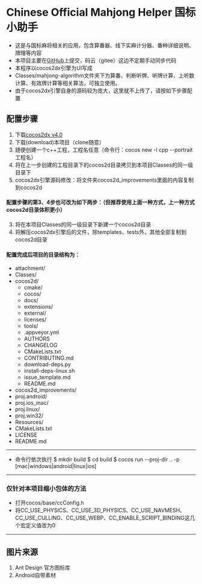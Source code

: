 Chinese Official Mahjong Helper 国标小助手
=========
- 这是与国标麻将相关的应用，包含算番器、线下实麻计分器、番种详细说明、牌理等内容
- 本项目主要在[GitHub](https://github.com/summerinsects/ChineseOfficialMahjongHelper)上提交，码云（gitee）这边不定期手动同步代码
- 本程序以cocos2dx引擎为UI写成
- Classes/mahjong-algorithm文件夹下为算番、判断听牌、听牌计算、上听数计算、有效牌计算等相关算法，可独立使用。
- 由于cocos2dx引擎自身的源码较为庞大，这里就不上传了，请按如下步骤配置

## 配置步骤

1. 下载[cocos2dx v4.0](http://www.cocos2d-x.org/download)
2. 下载(download)本项目（clone随意）
3. 随便创建一个c++工程，工程名任意（命令行：cocos new -l cpp --portrait 工程名）
4. 将在上一步创建的工程目录下的cocos2d目录拷贝到本项目Classes的同一级目录下
5. cocos2dx引擎源码修改：将文件夹cocos2d_improvements里面的内容复制到cocos2d

#### 配置步骤的第3、4步也可改为如下两步：（但推荐使用上面一种方式，上一种方式cocos2d目录体积更小）
3. 将在本项目Classes的同一级目录下新建一个cocos2d目录
4. 将解压cocos2dx引擎后的文件，除templates、tests外，其他全部复制到cocos2d目录

#### 配置完成后项目的目录结构为：
   - attachment/
   - Classes/
   - cocos2d/
       - cmake/
       - cocos/
       - docs/
       - extensions/
       - external/
       - licenses/
       - tools/
       - .appveyor.yml
       - AUTHORS
       - CHANGELOG
       - CMakeLists.txt
       - CONTRIBUTING.md
       - download-deps.py
       - install-deps-linux.sh
       - issue_template.md
       - README.md
   - cocos2d_improvements/
   - proj.android/
   - proj.ios_mac/
   - proj.linux/
   - proj.win32/
   - Resources/
   - CMakeLists.txt
   - LICENSE
   - README.md

---

- 命令行依次执行
    $ mkdir build
    $ cd build
    $ cocos run --proj-dir .. -p [mac|windows|android|linux|ios]

---
### 仅针对本项目缩小包体的方法
- 打开cocos/base/ccConfig.h
- 将CC_USE_PHYSICS、CC_USE_3D_PHYSICS、CC_USE_NAVMESH、CC_USE_CULLING、CC_USE_WEBP、CC_ENABLE_SCRIPT_BINDING这几个宏定义值改为0

---

## 图片来源
1. Ant Design 官方图标库
2. Android自带素材
